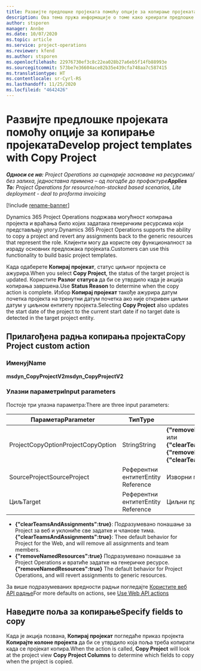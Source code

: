 ```yaml
---
title: Развијте предлошке пројеката помоћу опције за копирање пројеката
description: Ова тема пружа информације о томе како креирати предлошке пројеката помоћу прилагођене радње Копирање пројекта.
author: stsporen
manager: Annbe
ms.date: 10/07/2020
ms.topic: article
ms.service: project-operations
ms.reviewer: kfend
ms.author: stsporen
ms.openlocfilehash: 22976730ef3c8c22ea028b27a6eb5f14fb88993e
ms.sourcegitcommit: 573be7e36604ace82b35e439cfa748aa7c587415
ms.translationtype: HT
ms.contentlocale: sr-Cyrl-RS
ms.lasthandoff: 11/25/2020
ms.locfileid: "4642426"
---
```

# <a name="develop-project-templates-with-copy-project"></a><span data-ttu-id="24104-103">Развијте предлошке пројеката помоћу опције за копирање пројеката</span><span class="sxs-lookup"><span data-stu-id="24104-103">Develop project templates with Copy Project</span></span>

<span data-ttu-id="24104-104">_**Односи се на:** Project Operations за сценарије засноване на ресурсима/без залиха, једноставна примена – од погодбе до профактуре_</span><span class="sxs-lookup"><span data-stu-id="24104-104">_**Applies To:** Project Operations for resource/non-stocked based scenarios, Lite deployment - deal to proforma invoicing_</span></span>

[!include [rename-banner](~/includes/cc-data-platform-banner.md)]

<span data-ttu-id="24104-105">Dynamics 365 Project Operations подржава могућност копирања пројекта и враћања било којих задатака генеричким ресурсима који представљају улогу.</span><span class="sxs-lookup"><span data-stu-id="24104-105">Dynamics 365 Project Operations supports the ability to copy a project and revert any assignments back to the generic resources that represent the role.</span></span> <span data-ttu-id="24104-106">Клијенти могу да користе ову функционалност за израду основних предложака пројеката.</span><span class="sxs-lookup"><span data-stu-id="24104-106">Customers can use this functionality to build basic project templates.</span></span>

<span data-ttu-id="24104-107">Када одаберете **Копирај пројекат**, статус циљног пројекта се ажурира.</span><span class="sxs-lookup"><span data-stu-id="24104-107">When you select **Copy Project**, the status of the target project is updated.</span></span> <span data-ttu-id="24104-108">Користите **Разлог статуса** да би се утврдило када је акција копирања завршена.</span><span class="sxs-lookup"><span data-stu-id="24104-108">Use **Status Reason** to determine when the copy action is complete.</span></span> <span data-ttu-id="24104-109">Избор **Копирај пројекат** такође ажурира датум почетка пројекта на тренутни датум почетка ако није откривен циљни датум у циљном ентитету пројекта.</span><span class="sxs-lookup"><span data-stu-id="24104-109">Selecting **Copy Project** also updates the start date of the project to the current start date if no target date is detected in the target project entity.</span></span>

## <a name="copy-project-custom-action"></a><span data-ttu-id="24104-110">Прилагођена радња копирања пројекта</span><span class="sxs-lookup"><span data-stu-id="24104-110">Copy Project custom action</span></span> 

### <a name="name"></a><span data-ttu-id="24104-111">Именуј</span><span class="sxs-lookup"><span data-stu-id="24104-111">Name</span></span> 

<span data-ttu-id="24104-112">**msdyn_CopyProjectV2**</span><span class="sxs-lookup"><span data-stu-id="24104-112">**msdyn_CopyProjectV2**</span></span>

### <a name="input-parameters"></a><span data-ttu-id="24104-113">Улазни параметри</span><span class="sxs-lookup"><span data-stu-id="24104-113">Input parameters</span></span>
<span data-ttu-id="24104-114">Постоје три улазна параметра:</span><span class="sxs-lookup"><span data-stu-id="24104-114">There are three input parameters:</span></span>

| <span data-ttu-id="24104-115">Параметар</span><span class="sxs-lookup"><span data-stu-id="24104-115">Parameter</span></span>          | <span data-ttu-id="24104-116">Тип</span><span class="sxs-lookup"><span data-stu-id="24104-116">Type</span></span>   | <span data-ttu-id="24104-117">Вредности</span><span class="sxs-lookup"><span data-stu-id="24104-117">Values</span></span>                                                   | 
|--------------------|--------|----------------------------------------------------------|
| <span data-ttu-id="24104-118">ProjectCopyOption</span><span class="sxs-lookup"><span data-stu-id="24104-118">ProjectCopyOption</span></span>  | <span data-ttu-id="24104-119">String</span><span class="sxs-lookup"><span data-stu-id="24104-119">String</span></span> | <span data-ttu-id="24104-120">**{"removeNamedResources":true}** или **{"clearTeamsAndAssignments":true}**</span><span class="sxs-lookup"><span data-stu-id="24104-120">**{"removeNamedResources":true}** or **{"clearTeamsAndAssignments":true}**</span></span> |
| <span data-ttu-id="24104-121">SourceProject</span><span class="sxs-lookup"><span data-stu-id="24104-121">SourceProject</span></span>      | <span data-ttu-id="24104-122">Референтни ентитет</span><span class="sxs-lookup"><span data-stu-id="24104-122">Entity Reference</span></span> | <span data-ttu-id="24104-123">Изворни пројекат</span><span class="sxs-lookup"><span data-stu-id="24104-123">Source Project</span></span> |
| <span data-ttu-id="24104-124">Циљ</span><span class="sxs-lookup"><span data-stu-id="24104-124">Target</span></span>             | <span data-ttu-id="24104-125">Референтни ентитет</span><span class="sxs-lookup"><span data-stu-id="24104-125">Entity Reference</span></span> | <span data-ttu-id="24104-126">Циљни пројекат</span><span class="sxs-lookup"><span data-stu-id="24104-126">Target Project</span></span> |


- <span data-ttu-id="24104-127">**{"clearTeamsAndAssignments":true}**: Подразумевано понашање за Project за веб и уклониће све задатке и чланове тима.</span><span class="sxs-lookup"><span data-stu-id="24104-127">**{"clearTeamsAndAssignments":true}**: Thee default behavior for Project for the Web, and will remove all assignments and team members.</span></span>
- <span data-ttu-id="24104-128">**{"removeNamedResources":true}** Подразумевано понашање за Project Operations и вратиће задатке на генеричке ресурсе.</span><span class="sxs-lookup"><span data-stu-id="24104-128">**{"removeNamedResources":true}** The default behavior for Project Operations, and will revert assignments to generic resources.</span></span>

<span data-ttu-id="24104-129">За више подразумеваних вредности радњи погледајте [Користите веб API радње](https://docs.microsoft.com/powerapps/developer/common-data-service/webapi/use-web-api-actions)</span><span class="sxs-lookup"><span data-stu-id="24104-129">For more defaults on actions, see [Use Web API actions](https://docs.microsoft.com/powerapps/developer/common-data-service/webapi/use-web-api-actions)</span></span>

## <a name="specify-fields-to-copy"></a><span data-ttu-id="24104-130">Наведите поља за копирање</span><span class="sxs-lookup"><span data-stu-id="24104-130">Specify fields to copy</span></span> 
<span data-ttu-id="24104-131">Када је акција позвана, **Копирај пројекат** погледаће приказ пројекта **Копирајте колоне пројекта** да би се утврдило која поља треба копирати када се пројекат копира.</span><span class="sxs-lookup"><span data-stu-id="24104-131">When the action is called, **Copy Project** will look at the project view **Copy Project Columns** to determine which fields to copy when the project is copied.</span></span>
